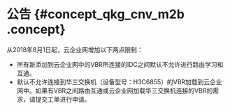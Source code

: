 # 公告 {#concept_qkg_cnv_m2b .concept}

从2018年8月1日起，云企业网增加以下两点限制：

-   所有新添加到云企业网中的VBR所连接的IDC之间默认不允许进行路由学习和互通。
-   默认不允许连接到华三交换机（设备型号：H3C6855）的VBR加载到云企业网中。如果有VBR之间路由互通或云企业网加载华三交换机连接的VBR的需求，请提交工单进行申请。

